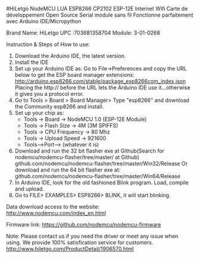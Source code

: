 
#HiLetgo NodeMCU LUA ESP8266 CP2102 ESP-12E Internet Wifi Carte de développement Open Source Serial module sans fil Fonctionne parfaitement avec Arduino IDE/Micropython


Brand Name:  HiLetgo
UPC :703681358704
Module: 3-01-0268


Instruction & Steps of How to use:
1. Download the Arduino IDE, the latest version.
2. Install the IDE
3. Set up your Arduino IDE as: Go to File->Preferences and copy the URL below to get the ESP board manager extensions:
   http://arduino.esp8266.com/stable/package_esp8266com_index.json
   Placing the http:// before the URL lets the Arduino IDE use it...otherwise it gives you a protocol error.
4. Go to Tools > Board > Board Manager> Type "esp8266" and download the Community esp8266 and install.
5. Set up your chip as:
   - Tools -> Board -> NodeMCU 1.0 (ESP-12E Module)
   - Tools -> Flash Size -> 4M (3M SPIFFS)
   - Tools -> CPU Frequency -> 80 Mhz
   - Tools -> Upload Speed -> 921600
   - Tools-->Port--> (whatever it is)
6. Download and run the 32 bit flasher exe at Github(Search for nodemcu/nodemcu-flasher/tree/master/ at Github)
     github.com/nodemcu/nodemcu-flasher/tree/master/Win32/Release
  Or download and run the 64 bit flasher exe at:
     github.com/nodemcu/nodemcu-flasher/tree/master/Win64/Release
7. In Arduino IDE, look for the old fashioned Blink program. Load, compile and upload.
8. Go to FILE> EXAMPLES> ESP8266> BLINK, it will start blinking.

Data download access to the website:
http://www.nodemcu.com/index_en.html

Firmware link:
https://github.com/nodemcu/nodemcu-firmware

Note: Please contact us if you need the driver or meet any issue when using. We provide 100% satisfication service for customers.
http://www.hiletgo.com/ProductDetail/1906570.html
